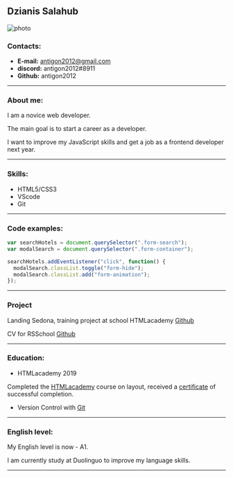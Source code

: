 ## Dzianis Salahub ##

![photo](\rsschool-cv\img)

### Contacts: ###

+ __E-mail:__ antigon2012@gmail.com  
+ __discord:__ antigon2012#8911
+ __Github:__ antigon2012

----

### Аbout me: ###

I am a novice web developer.

The main goal is to start a career as a developer.  

I want to improve my JavaScript skills and get a job as a frontend developer next year.

----

### Skills: ###

* HTML5/CSS3
* VScode
* Git

----

### Code examples: ### 

```JavaScript
var searchHotels = document.querySelector(".form-search");
var modalSearch = document.querySelector(".form-container");

searchHotels.addEventListener("click", function() {
  modalSearch.classList.toggle("form-hide");
  modalSearch.classList.add("form-animation");
});
```

----

### Project ###

Landing Sedona, training project at school HTMLacademy [Github](https://github.com/antigon2012)

CV for RSSchool [Github](https://github.com/antigon2012/rsschool-cv)

----

### Education: ###

+ HTMLacademy  2019

Completed the [HTMLacademy](https://htmlacademy.ru) course on layout, received a [certificate](https://assets.htmlacademy.ru/certificates/intensive/109/326415.pdf?1561831133) of successful completion.

+ Version Control with [Git](https://learn.epam.com/detailsPage?id=601f195a-d408-4439-a16d-0630ed2a412e)

----

### English level: ###

My English level is now - A1. 

I am currently study at Duolinguo to improve my language skills.

---
